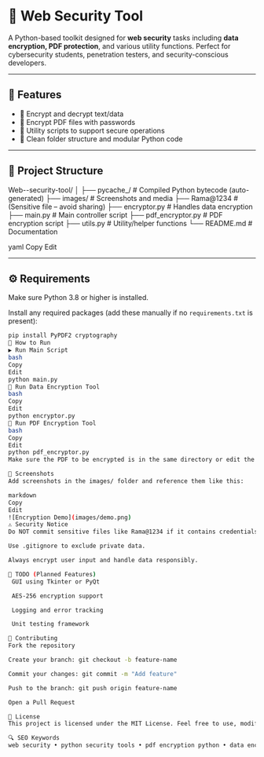 # 🔐 Web Security Tool

A Python-based toolkit designed for **web security** tasks including **data encryption, PDF protection**, and various utility functions. Perfect for cybersecurity students, penetration testers, and security-conscious developers.

---

## 🚀 Features

- 🔐 Encrypt and decrypt text/data
- 📄 Encrypt PDF files with passwords
- 🧰 Utility scripts to support secure operations
- 📁 Clean folder structure and modular Python code

---

## 📁 Project Structure

Web--security-tool/
│
├── pycache_/ # Compiled Python bytecode (auto-generated)
├── images/ # Screenshots and media
├── Rama@1234 # (Sensitive file – avoid sharing)
├── encryptor.py # Handles data encryption
├── main.py # Main controller script
├── pdf_encryptor.py # PDF encryption script
├── utils.py # Utility/helper functions
└── README.md # Documentation

yaml
Copy
Edit

---

## ⚙️ Requirements

Make sure Python 3.8 or higher is installed.

Install any required packages (add these manually if no `requirements.txt` is present):

```bash
pip install PyPDF2 cryptography
🧪 How to Run
▶️ Run Main Script
bash
Copy
Edit
python main.py
🔐 Run Data Encryption Tool
bash
Copy
Edit
python encryptor.py
📄 Run PDF Encryption Tool
bash
Copy
Edit
python pdf_encryptor.py
Make sure the PDF to be encrypted is in the same directory or edit the path in pdf_encryptor.py.

📸 Screenshots
Add screenshots in the images/ folder and reference them like this:

markdown
Copy
Edit
![Encryption Demo](images/demo.png)
⚠️ Security Notice
Do NOT commit sensitive files like Rama@1234 if it contains credentials.

Use .gitignore to exclude private data.

Always encrypt user input and handle data responsibly.

📌 TODO (Planned Features)
 GUI using Tkinter or PyQt

 AES-256 encryption support

 Logging and error tracking

 Unit testing framework

🤝 Contributing
Fork the repository

Create your branch: git checkout -b feature-name

Commit your changes: git commit -m "Add feature"

Push to the branch: git push origin feature-name

Open a Pull Request

📜 License
This project is licensed under the MIT License. Feel free to use, modify, and share with credit.

🔍 SEO Keywords
web security • python security tools • pdf encryption python • data encryption script • cybersecurity python project • encrypt decrypt tool


